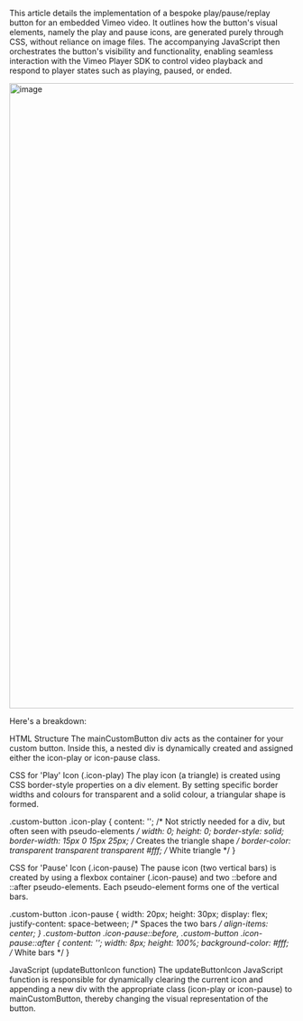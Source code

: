 This article details the implementation of a bespoke play/pause/replay button for an embedded Vimeo video. It outlines how the button's visual elements, namely the play and pause icons, are generated purely through CSS, without reliance on image files. The accompanying JavaScript then orchestrates the button's visibility and functionality, enabling seamless interaction with the Vimeo Player SDK to control video playback and respond to player states such as playing, paused, or ended. 

<img width="1320" height="1108" alt="image" src="https://github.com/user-attachments/assets/59952f8c-686f-4f77-8684-64efd982e86c" />

Here's a breakdown:

HTML Structure
The mainCustomButton div acts as the container for your custom button. Inside this, a nested div is dynamically created and assigned either the icon-play or icon-pause class.

<div id="mainCustomButton" class="custom-button">
    <!-- This inner div will be dynamically updated by JavaScript -->
    <div class="icon-play"></div>
</div>

CSS for 'Play' Icon (.icon-play)
The play icon (a triangle) is created using CSS border-style properties on a div element. By setting specific border widths and colours for transparent and a solid colour, a triangular shape is formed.

.custom-button .icon-play {
    content: ''; /* Not strictly needed for a div, but often seen with pseudo-elements */
    width: 0;
    height: 0;
    border-style: solid;
    border-width: 15px 0 15px 25px; /* Creates the triangle shape */
    border-color: transparent transparent transparent #fff; /* White triangle */
}

CSS for 'Pause' Icon (.icon-pause)
The pause icon (two vertical bars) is created by using a flexbox container (.icon-pause) and two ::before and ::after pseudo-elements. Each pseudo-element forms one of the vertical bars.

.custom-button .icon-pause {
    width: 20px;
    height: 30px;
    display: flex;
    justify-content: space-between; /* Spaces the two bars */
    align-items: center;
}
.custom-button .icon-pause::before,
.custom-button .icon-pause::after {
    content: '';
    width: 8px;
    height: 100%;
    background-color: #fff; /* White bars */
}

JavaScript (updateButtonIcon function)
The updateButtonIcon JavaScript function is responsible for dynamically clearing the current icon and appending a new div with the appropriate class (icon-play or icon-pause) to mainCustomButton, thereby changing the visual representation of the button.
